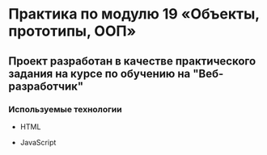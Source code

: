 # Практика по модулю 19 «Объекты, прототипы, ООП»

## Проект разработан в качестве практического задания на курсе по обучению на "Веб-разработчик"

### Используемые технологии

+ HTML

+ JavaScript
